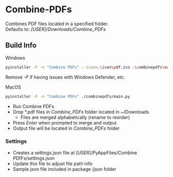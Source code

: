 # Combine-PDFs

Combines PDF files located in a specified folder.  
Defaults to: *[USER]/Downloads/Combine_PDFs*

## Build Info

Windows

```bash
pyinstaller -F -n "Combine PDFs" --icon=.\icon\pdf.ico .\combinepdfs\main.py
```

Remove *-F* if having issues with Windows Defender, etc.

MacOS

```bash
pyinstaller -F -n "Combine PDFs" ./combinepdfs/main.py
```

- Run Combine PDFs
- Drop \*.pdf files in *Combine_PDFs* folder located in ~/Downloads
  - Files are merged alphabetically (rename to reorder)
- Press *Enter* when prompted to merge and output
- Output file will be located in *Combine_PDFs* folder

### Settings

- Creates a settings.json file at [USER]/PyAppFiles/Combine PDfFs/settings.json
- Update this file to adjust file path info
- Sample json file included in package /json folder
